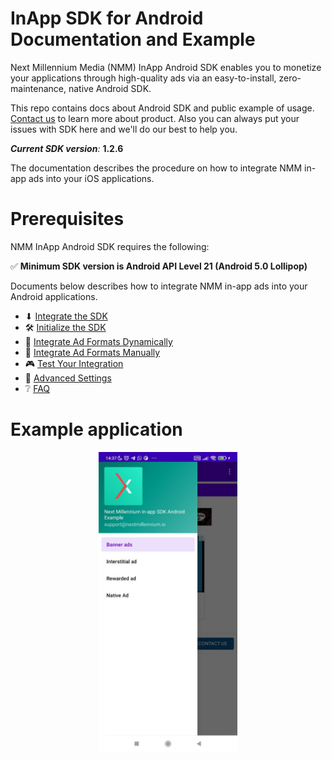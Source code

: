 # InApp SDK for Android Documentation and Example

Next Millennium Media (NMM) InApp Android SDK enables you to monetize your applications through
high-quality ads via an easy-to-install, zero-maintenance, native Android SDK.

This repo contains docs about Android SDK and public example of
usage. [Contact us](https://nextmillennium.io/) to learn more about product. Also you can always put
your issues with SDK here and we'll do our best to help you.

***Current SDK version**:* **1.2.6**

The documentation describes the procedure on how to integrate NMM in-app ads into your iOS
applications.

# Prerequisites

NMM InApp Android SDK requires the following:

✅ **Minimum SDK version is Android API Level 21 (Android 5.0 Lollipop)**
<!-- Add additional requirements here if applicable. -->

Documents below describes how to integrate NMM in-app ads into your Android applications.
<!-- Check if the links are properly set up -->

* ⬇ [Integrate the SDK](https://github.com/nextmillenniummedia/inapp-android-example/blob/main/docs/Integrate.md)
* 🛠 [Initialize the SDK](https://github.com/nextmillenniummedia/inapp-android-example/blob/main/docs/Initialize.md)
* 👀 [Integrate Ad Formats Dynamically](https://github.com/nextmillenniummedia/inapp-android-example/blob/main/docs/Dynamic.md)
* 👀 [Integrate Ad Formats Manually](https://github.com/nextmillenniummedia/inapp-android-example/blob/main/docs/Manual.md)
* 🎮 [Test Your Integration](https://github.com/nextmillenniummedia/inapp-android-example/blob/main/docs/TestIntegration.md)
* 📘 [Advanced Settings](https://github.com/nextmillenniummedia/inapp-android-example/blob/main/docs/AdvancedSettings.md)
* ❔ [FAQ](https://github.com/nextmillenniummedia/inapp-android-example/blob/main/docs/FAQ.md)

# Example application

<!-- Add screenshot of how the main screen -->
<p align="center">
<img src="https://github.com/nextmillenniummedia/inapp-android-example/blob/main/docs/assets/main_screen.jpeg" height="480">
</p>
